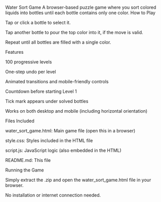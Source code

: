 
Water Sort Game
A browser-based puzzle game where you sort colored liquids into bottles until each bottle contains only one color.
How to Play

Tap or click a bottle to select it.

Tap another bottle to pour the top color into it, if the move is valid.

Repeat until all bottles are filled with a single color.


Features

100 progressive levels

One-step undo per level

Animated transitions and mobile-friendly controls

Countdown before starting Level 1

Tick mark appears under solved bottles

Works on both desktop and mobile (including horizontal orientation)


Files Included

water_sort_game.html: Main game file (open this in a browser)

style.css: Styles included in the HTML file

script.js: JavaScript logic (also embedded in the HTML)

README.md: This file


Running the Game

Simply extract the .zip and open the water_sort_game.html file in your browser.

No installation or internet connection needed.

